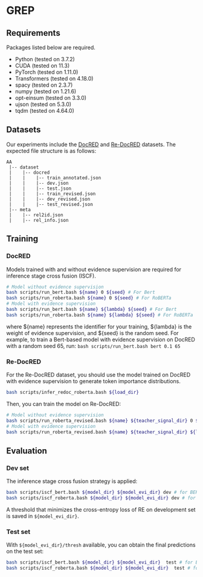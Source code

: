 # GREP
## Requirements

Packages listed below are required.

- Python (tested on 3.7.2)
- CUDA (tested on 11.3)
- PyTorch (tested on 1.11.0)
- Transformers (tested on 4.18.0)
- spacy (tested on 2.3.7) 
- numpy (tested on 1.21.6)
- opt-einsum (tested on 3.3.0)
- ujson (tested on 5.3.0)
- tqdm (tested on 4.64.0)

## Datasets

Our experiments include the [DocRED](https://github.com/thunlp/DocRED) and [Re-DocRED](https://github.com/tonytan48/Re-DocRED) datasets. The expected file structure is as follows:

```
AA
 |-- dataset
 |    |-- docred
 |    |    |-- train_annotated.json
 |    |    |-- dev.json
 |    |    |-- test.json
 |    |    |-- train_revised.json
 |    |    |-- dev_revised.json
 |    |    |-- test_revised.json
 |-- meta
 |    |-- rel2id.json
 |    |-- rel_info.json
```

## Training
### DocRED
Models trained with and without evidence supervision are required for inference stage cross fusion (ISCF).
```bash
# Model without evidence supervision
bash scripts/run_bert.bash ${name} 0 ${seed} # For Bert
bash scripts/run_roberta.bash ${name} 0 ${seed} # For RoBERTa
# Model with evidence supervision
bash scripts/run_bert.bash ${name} ${lambda} ${seed} # For Bert
bash scripts/run_roberta.bash ${name} ${lambda} ${seed} # For RoBERTa
```
where ${name} represents the identifier for your training, ${lambda} is the weight of evidence supervision, and ${seed} is the random seed.
For example, to train a Bert-based model with evidence supervision on DocRED with a random seed 65, run: ``bash scripts/run_bert.bash bert 0.1 65``


### Re-DocRED
For the Re-DocRED dataset, you should use the model trained on DocRED with evidence supervision to generate token importance distributions.
```bash
bash scripts/infer_redoc_roberta.bash ${load_dir} 
```
Then, you can train the model on Re-DocRED:
```bash
# Model without evidence supervision
bash scripts/run_roberta_revised.bash ${name} ${teacher_signal_dir} 0 ${seed} # for RoBERTa
# Model with evidence supervision
bash scripts/run_roberta_revised.bash ${name} ${teacher_signal_dir} ${lambda} ${seed} # for RoBERTa
```

## Evaluation

### Dev set
The  inference stage cross fusion strategy is applied:
```bash
bash scripts/iscf_bert.bash ${model_dir} ${model_evi_dir} dev # for BERT
bash scripts/iscf_roberta.bash ${model_dir} ${model_evi_dir} dev # for RoBERTa
```
A threshold that minimizes the cross-entropy loss of RE on development set is saved in `${model_evi_dir}`.

### Test set

With `${model_evi_dir}/thresh` available, you can obtain the final predictions on the test set:
```bash
bash scripts/iscf_bert.bash ${model_dir} ${model_evi_dir}  test # for BERT
bash scripts/iscf_roberta.bash ${model_dir} ${model_evi_dir}  test # for RoBERTa

